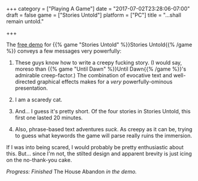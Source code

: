 +++
category = ["Playing A Game"]
date = "2017-07-02T23:28:06-07:00"
draft = false
game = ["Stories Untold"]
platform = ["PC"]
title = "...shall remain untold."

+++

The <a href="http://store.steampowered.com/app/558420/">free demo</a> for {{% game "Stories Untold" %}}Stories Untold{{% /game %}} conveys a few messages very powerfully:

1. These guys know how to write a creepy fucking story.  (I would say, moreso than {{% game "Until Dawn" %}}Until Dawn{{% /game %}}'s admirable creep-factor.)  The combination of evocative text and well-directed graphical effects makes for a <i>very</i> powerfully-ominous presentation.

2. I am a scaredy cat.

3. And... I guess it's pretty short.  Of the four stories in Stories Untold, this first one lasted 20 minutes.

4. Also, phrase-based text adventures <i>suck</i>.  As creepy as it can be, trying to guess what keywords the game will parse really ruins the immersion.

If I was into being scared, I would probably be pretty enthusiastic about this.  But... since I'm not, the stilted design and apparent brevity is just icing on the no-thank-you cake.

<i>Progress: Finished </i>The House Abandon<i> in the demo.</i>
